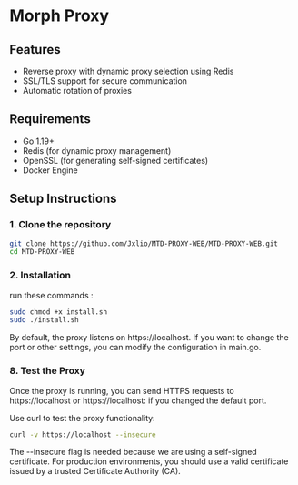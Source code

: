 # Morph Proxy



## Features

- Reverse proxy with dynamic proxy selection using Redis
- SSL/TLS support for secure communication
- Automatic rotation of proxies

## Requirements

- Go 1.19+
- Redis (for dynamic proxy management)
- OpenSSL (for generating self-signed certificates)
- Docker Engine

## Setup Instructions

### 1. Clone the repository

```bash
git clone https://github.com/Jxlio/MTD-PROXY-WEB/MTD-PROXY-WEB.git
cd MTD-PROXY-WEB
```
### 2. Installation 
run these commands :
```bash
sudo chmod +x install.sh
sudo ./install.sh
```

By default, the proxy listens on https://localhost. If you want to change the port or other settings, you can modify the configuration in main.go.

### 8. Test the Proxy
Once the proxy is running, you can send HTTPS requests to https://localhost or https://localhost:<port> if you changed the default port.

Use curl to test the proxy functionality:

```bash
curl -v https://localhost --insecure
```
The --insecure flag is needed because we are using a self-signed certificate. For production environments, you should use a valid certificate issued by a trusted Certificate Authority (CA).
